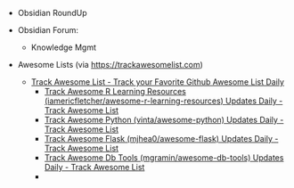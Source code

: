 - Obsidian RoundUp
- Obsidian Forum:
	- Knowledge Mgmt

- Awesome Lists (via https://trackawesomelist.com)
	- [Track Awesome List - Track your Favorite Github Awesome List Daily](https://www.trackawesomelist.com/)
		- [Track Awesome R Learning Resources (iamericfletcher/awesome-r-learning-resources) Updates Daily - Track Awesome List](https://www.trackawesomelist.com/iamericfletcher/awesome-r-learning-resources/)
		- [Track Awesome Python (vinta/awesome-python) Updates Daily - Track Awesome List](https://www.trackawesomelist.com/vinta/awesome-python/)
		- [Track Awesome Flask (mjhea0/awesome-flask) Updates Daily - Track Awesome List](https://www.trackawesomelist.com/mjhea0/awesome-flask/)
		- [Track Awesome Db Tools (mgramin/awesome-db-tools) Updates Daily - Track Awesome List](https://www.trackawesomelist.com/mgramin/awesome-db-tools/)
		- 